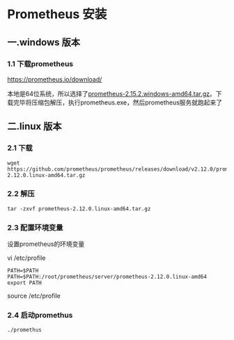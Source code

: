 # Prometheus 安装

## 一.windows 版本

### 1.1 下载prometheus

https://prometheus.io/download/

本地是64位系统，所以选择了[prometheus-2.15.2.windows-amd64.tar.gz](https://github.com/prometheus/prometheus/releases/download/v2.15.2/prometheus-2.15.2.windows-amd64.tar.gz)。下载完毕将压缩包解压，执行prometheus.exe，然后prometheus服务就跑起来了



## 二.linux 版本

### 2.1 下载

```
wget https://github.com/prometheus/prometheus/releases/download/v2.12.0/prometheus-2.12.0.linux-amd64.tar.gz
```

### 2.2 解压

```
tar -zxvf prometheus-2.12.0.linux-amd64.tar.gz
```

### 2.3 配置环境变量

设置prometheus的环境变量

vi /etc/profile

```
PATH=$PATH
PATH=$PATH:/root/prometheus/server/prometheus-2.12.0.linux-amd64
export PATH
```

source /etc/profile

### 2.4 启动promethus

```
./promethus 
```


